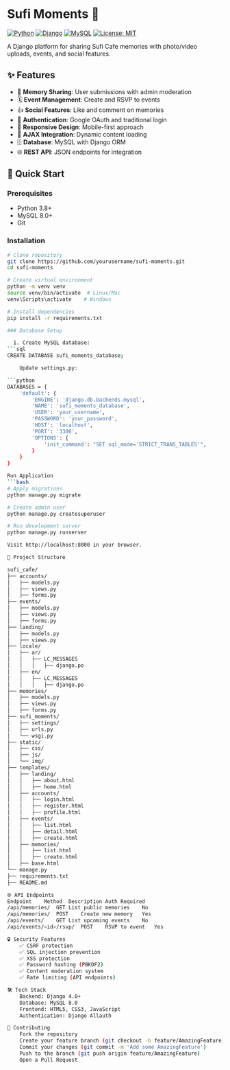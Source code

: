 # Sufi Moments 🌿

[![Python](https://img.shields.io/badge/Python-3.8%2B-blue)](https://www.python.org/downloads/)
[![Django](https://img.shields.io/badge/Django-4.0%2B-green)](https://www.djangoproject.com/)
[![MySQL](https://img.shields.io/badge/MySQL-8.0%2B-orange)](https://www.mysql.com/)
[![License: MIT](https://img.shields.io/badge/License-MIT-blue.svg)](LICENSE)

A Django platform for sharing Sufi Cafe memories with photo/video uploads, events, and social features.

## ✨ Features
- 📸 **Memory Sharing**: User submissions with admin moderation
- 🗓️ **Event Management**: Create and RSVP to events
- 👍 **Social Features**: Like and comment on memories
- 🔐 **Authentication**: Google OAuth and traditional login
- 📱 **Responsive Design**: Mobile-first approach
- 🔄 **AJAX Integration**: Dynamic content loading
- 🗄️ **Database**: MySQL with Django ORM
- 🌐 **REST API**: JSON endpoints for integration

## 🚀 Quick Start

### Prerequisites
- Python 3.8+
- MySQL 8.0+
- Git

### Installation
```bash
# Clone repository
git clone https://github.com/yourusername/sufi-moments.git
cd sufi-moments

# Create virtual environment
python -m venv venv
source venv/bin/activate  # Linux/Mac
venv\Scripts\activate    # Windows

# Install dependencies
pip install -r requirements.txt

### Database Setup

  1. Create MySQL database:
```sql
CREATE DATABASE sufi_moments_database;

    Update settings.py:

```python
DATABASES = {
    'default': {
        'ENGINE': 'django.db.backends.mysql',
        'NAME': 'sufi_moments_database',
        'USER': 'your_username',
        'PASSWORD': 'your_password',
        'HOST': 'localhost',
        'PORT': '3306',
        'OPTIONS': {
            'init_command': "SET sql_mode='STRICT_TRANS_TABLES'",
        }
    }
}

Run Application
```bash
# Apply migrations
python manage.py migrate

# Create admin user
python manage.py createsuperuser

# Run development server
python manage.py runserver

Visit http://localhost:8000 in your browser.

📂 Project Structure

sufi_cafe/
├── accounts/
│   ├── models.py
│   ├── views.py
│   ├── forms.py
├── events/
│   ├── models.py
│   ├── views.py
│   ├── forms.py
├── landing/
│   ├── models.py
│   ├── views.py
├── locale/
│   ├── ar/
│   │   ├── LC_MESSAGES
│   │   │   ├── django.po
│   ├── en/
│   │   ├── LC_MESSAGES
│   │   │   ├── django.po
├── memories/
│   ├── models.py
│   ├── views.py
│   ├── forms.py
├── sufi_moments/
│   ├── settings/
│   ├── urls.py
│   └── wsgi.py
├── static/
│   ├── css/
│   ├── js/
│   └── img/
├── templates/
│   ├── landing/
│   │   ├── about.html
│   │   ├── home.html
│   ├── accounts/
│   │   ├── login.html
│   │   ├── register.html
│   │   ├── profile.html
│   ├── events/
│   │   ├── list.html
│   │   ├── detail.html
│   │   ├── create.html
│   ├── memories/
│   │   ├── list.html
│   │   ├── create.html
│   ├── base.html
└── manage.py
├── requirements.txt
├── README.md

🌐 API Endpoints
Endpoint	Method	Description	Auth Required
/api/memories/	GET	List public memories	No
/api/memories/	POST	Create new memory	Yes
/api/events/	GET	List upcoming events	No
/api/events/<id>/rsvp/	POST	RSVP to event	Yes

🔒 Security Features
    ✅ CSRF protection
    ✅ SQL injection prevention
    ✅ XSS protection
    ✅ Password hashing (PBKDF2)
    ✅ Content moderation system
    ✅ Rate limiting (API endpoints)

🛠️ Tech Stack
    Backend: Django 4.0+
    Database: MySQL 8.0
    Frontend: HTML5, CSS3, JavaScript
    Authentication: Django Allauth

🤝 Contributing
    Fork the repository
    Create your feature branch (git checkout -b feature/AmazingFeature)
    Commit your changes (git commit -m 'Add some AmazingFeature')
    Push to the branch (git push origin feature/AmazingFeature)
    Open a Pull Request
